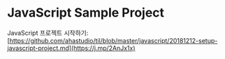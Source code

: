 # JavaScript Sample Project

JavaScript 프로젝트 시작하기:
[https://github.com/ahastudio/til/blob/master/javascript/20181212-setup-javascript-project.md](https://j.mp/2AnJx1x)
